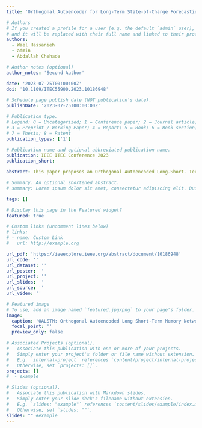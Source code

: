 ```yaml
---
title: 'Orthogonal Autoencoder for Long-Term State-of-Charge Forecasting of Li-ion Battery Cells'

# Authors
# If you created a profile for a user (e.g. the default `admin` user), write the username (folder name) here
# and it will be replaced with their full name and linked to their profile.
authors:
  - Wael Hassanieh
  - admin
  - Abdallah Chehade

# Author notes (optional)
author_notes: 'Second Author'

date: '2023-07-25T00:00:00Z'
doi: '10.1109/ITEC55900.2023.10186948'

# Schedule page publish date (NOT publication's date).
publishDate: '2023-07-25T00:00:00Z'

# Publication type.
# Legend: 0 = Uncategorized; 1 = Conference paper; 2 = Journal article;
# 3 = Preprint / Working Paper; 4 = Report; 5 = Book; 6 = Book section;
# 7 = Thesis; 8 = Patent
publication_types: ['1']

# Publication name and optional abbreviated publication name.
publication: IEEE ITEC Conference 2023
publication_short:

abstract: This paper proposes an Orthogonal Autoencoded Long-Short- Term Memory (OALSTM) network for long-term the State-Of-Charge (SOC) forecasting in Lithium-ion (Li-ion) battery cells. By leveraging the use of LSTMs in capturing temporal trends and orthogonal Autoencoder for extracting non- trivial robust latent features, OALSTM can achieve precise and accurate long-term SOC estimations near the end-of-life. One key contribution is learning orthogonal temporal encodings that generalize for long-term forecasting because it reduces the likelihood of false multicollinearity. Our results show that OALSTM outperforms other benchmark models for long-term SOC estimation of Li-ion battery cells under varying charging and discharging conditions.

# Summary. An optional shortened abstract.
# summary: Lorem ipsum dolor sit amet, consectetur adipiscing elit. Duis posuere tellus ac convallis # placerat. Proin tincidunt magna sed ex sollicitudin condimentum.

tags: []

# Display this page in the Featured widget?
featured: true

# Custom links (uncomment lines below)
# links:
# - name: Custom Link
#   url: http://example.org

url_pdf: 'https://ieeexplore.ieee.org/abstract/document/10186948'
url_code: ''
url_dataset: ''
url_poster: ''
url_project: ''
url_slides: ''
url_source: ''
url_video: ''

# Featured image
# To use, add an image named `featured.jpg/png` to your page's folder.
image:
  caption: 'OALSTM: Orthogonal Autoencoded Long Short-Term Memory Network'
  focal_point: ''
  preview_only: false

# Associated Projects (optional).
#   Associate this publication with one or more of your projects.
#   Simply enter your project's folder or file name without extension.
#   E.g. `internal-project` references `content/project/internal-project/index.md`.
#   Otherwise, set `projects: []`.
projects: []
#  - example

# Slides (optional).
#   Associate this publication with Markdown slides.
#   Simply enter your slide deck's filename without extension.
#   E.g. `slides: "example"` references `content/slides/example/index.md`.
#   Otherwise, set `slides: ""`.
slides: "" #example
---
```

